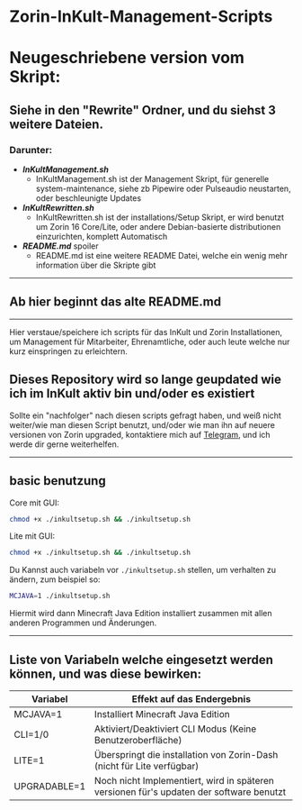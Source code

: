 # Zorin-InKult-Management-Scripts

# Neugeschriebene version vom Skript:

## **Siehe in den "Rewrite" Ordner, und du siehst 3 weitere Dateien.**
### Darunter:
- ***InKultManagement.sh***
    - InKultManagement.sh ist der Management Skript, für generelle system-maintenance, siehe zb Pipewire oder Pulseaudio neustarten, oder beschleunigte Updates
- ***InKultRewritten.sh***
    - InKultRewritten.sh ist der installations/Setup Skript, er wird benutzt um Zorin 16 Core/Lite, oder andere Debian-basierte distributionen einzurichten, komplett Automatisch
- ***README.md***
    spoiler
    - README.md ist eine weitere README Datei, welche ein wenig mehr information über die Skripte gibt

---
## Ab hier beginnt das alte README.md
---

Hier verstaue/speichere ich scripts für das InKult und Zorin Installationen, um Management für Mitarbeiter, Ehrenamtliche, oder auch leute welche nur kurz einspringen zu erleichtern.

## Dieses Repository wird so lange geupdated wie ich im InKult aktiv bin und/oder es existiert

Sollte ein "nachfolger" nach diesen scripts gefragt haben, und weiß nicht weiter/wie man diesen Script benutzt, und/oder wie man ihn auf neuere versionen von Zorin upgraded, kontaktiere mich auf [Telegram](https://telegram.dog/HowToRush), und ich werde dir gerne weiterhelfen.

---

## basic benutzung

Core mit GUI:

```bash
chmod +x ./inkultsetup.sh && ./inkultsetup.sh
```

Lite mit GUI:

```bash
chmod +x ./inkultsetup.sh && ./inkultsetup.sh
```

Du Kannst auch variabeln vor `./inkultsetup.sh` stellen, um verhalten zu ändern, zum beispiel so:
```bash
MCJAVA=1 ./inkultsetup.sh
```
Hiermit wird dann Minecraft Java Edition installiert zusammen mit allen anderen Programmen und Änderungen.

---

## Liste von Variabeln welche eingesetzt werden können, und was diese bewirken:

| Variabel     | Effekt auf das Endergebnis                                                              |
|--------------|-----------------------------------------------------------------------------------------|
| MCJAVA=1     | Installiert Minecraft Java Edition                                                      |
| CLI=1/0      | Aktiviert/Deaktiviert CLI Modus (Keine Benutzeroberfläche)                              |
| LITE=1       | Überspringt die installation von Zorin-Dash (nicht für Lite verfügbar)                  |
| UPGRADABLE=1 | Noch nicht Implementiert, wird in späteren versionen für's updaten der software benutzt |